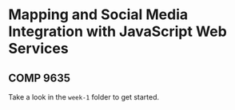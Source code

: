 Mapping and Social Media Integration with JavaScript Web Services
=================================================================

COMP 9635
---------

Take a look in the `week-1` folder to get started.

